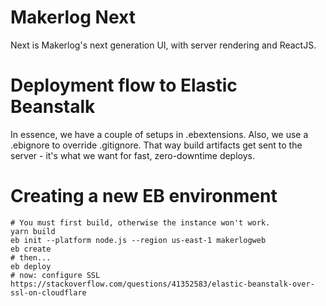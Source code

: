 # Makerlog Next

Next is Makerlog's next generation UI, with server rendering and ReactJS.

# Deployment flow to Elastic Beanstalk

In essence, we have a couple of setups in .ebextensions. Also, we use a .ebignore to override .gitignore. That way build artifacts get sent to the server - it's what we want for fast, zero-downtime deploys.

# Creating a new EB environment

```
# You must first build, otherwise the instance won't work.
yarn build
eb init --platform node.js --region us-east-1 makerlogweb
eb create
# then...
eb deploy
# now: configure SSL https://stackoverflow.com/questions/41352583/elastic-beanstalk-over-ssl-on-cloudflare
```
